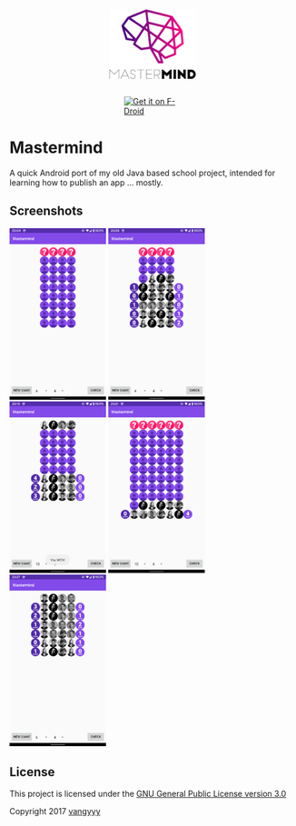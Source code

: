 <br>
<br>
<img src="resources/logo.png" height="150" style="display: block; margin-left: auto; margin-right: auto; width: 30%; height: auto;"/>

<br>[<img src="https://fdroid.gitlab.io/artwork/badge/get-it-on.png" alt="Get it on F-Droid" height="80" style="display: block; margin-left: auto; margin-right: auto; width: 20%; height: auto;">](https://f-droid.org)

# Mastermind

A quick Android port of my old Java based school project, intended for learning how to publish an app ... mostly.

## Screenshots

<img src="resources/screen1.png" width="170"/>
<img src="resources/screen2.png" width="170"/>
<img src="resources/screen3.png" width="170"/>
<img src="resources/screen4.png" width="170"/>
<img src="resources/screen5.png" width="170"/>

## License

This project is licensed under the [GNU General Public License version 3.0](LICENSE.md)

Copyright 2017 [vangyyy](https://github.com/vangyyy)
